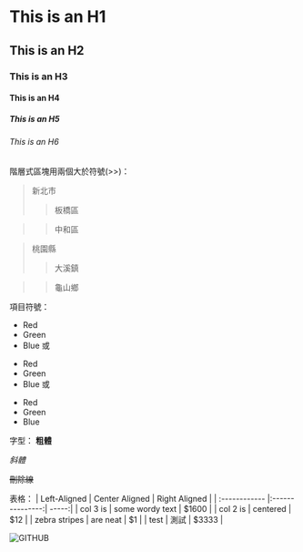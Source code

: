 # This is an H1

## This is an H2

### This is an H3

#### This is an H4

##### This is an H5

###### This is an H6

階層式區塊用兩個大於符號(>>)：

> 新北市
>>板橋區

>>中和區

> 桃園縣
>>大溪鎮

>>龜山鄉

項目符號：
*   Red
*   Green
*   Blue
或
+   Red
+   Green
+   Blue
或
-   Red
-   Green
-   Blue


字型：
**粗體**

*斜體*

~~刪除線~~

表格：
| Left-Aligned  | Center Aligned  | Right Aligned |
| :------------ |:---------------:| -----:|
| col 3 is      | some wordy text | $1600 |
| col 2 is      | centered        |   $12 |
| zebra stripes | are neat        |    $1 |
| test | 測試        |    $3333 |

![GITHUB](https://dl.dropboxusercontent.com/u/2226591/GIT/dojocat.jpg "git圖示")
